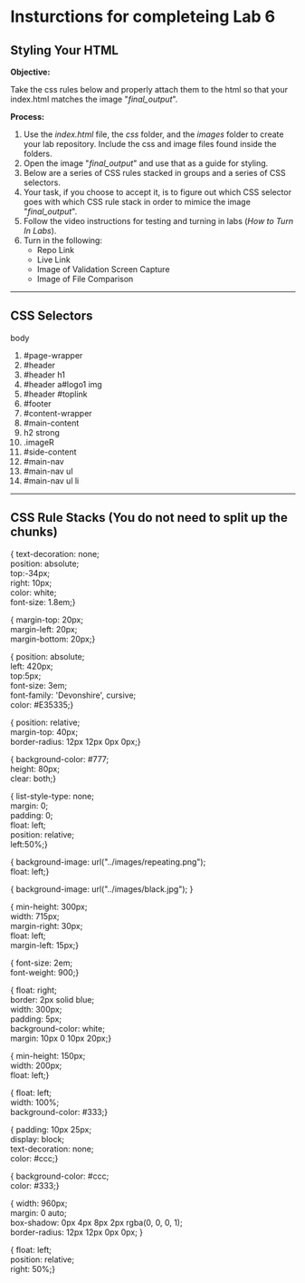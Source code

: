 # Insturctions for completeing Lab 6 
## Styling Your HTML

**Objective:**

Take the css rules below and properly attach them to the html so that your index.html matches the image "*final_output*". 

**Process:**
1. Use the *index.html* file, the *css* folder, and the *images* folder to create your lab repository. Include the css and image files found inside the folders.
1. Open the image "*final_output*" and use that as a guide for styling.
1. Below are a series of CSS rules stacked in groups and a series of CSS selectors.
1. Your task, if you choose to accept it, is to figure out which CSS selector goes with which CSS rule stack in order to mimice the image "*final_output*".
1. Follow the video instructions for testing and turning in labs (*How to Turn In Labs*). 
1. Turn in the following:
    * Repo Link
    * Live Link
    * Image of Validation Screen Capture
    * Image of File Comparison

***

## CSS Selectors

body
1. #page-wrapper
1. #header
1. #header h1
1. #header a#logo1 img
1. #header #toplink
1. #footer
1. #content-wrapper
1. #main-content
1. h2 strong
1. .imageR
1. #side-content
1. #main-nav
1. #main-nav ul
1. #main-nav ul li

***

## CSS Rule Stacks (You do not need to split up the chunks)
<!--This is one of very few situations where br is justified, a semantic break in the text.  -->

{ text-decoration: none;<br>
	position: absolute;<br>
	top:-34px;<br>
	right: 10px;<br>
	color: white;<br>
  font-size: 1.8em;}


{ margin-top: 20px;<br>
  margin-left: 20px;<br>
  margin-bottom: 20px;}
  

{	position: absolute;<br>
	left: 420px;<br>
	top:5px;<br>
  font-size: 3em;<br>
	font-family: 'Devonshire', cursive;<br>
  color: #E35335;}


{ position: relative;<br>
  margin-top: 40px;<br>
  border-radius: 12px 12px 0px 0px;}


{	background-color: #777;<br>
	height: 80px;<br>
	clear: both;}


{	list-style-type: none;<br>
	margin: 0;<br>
	padding: 0;<br>
	float: left;<br>
	position: relative;<br>
	left:50%;}


{	background-image: url("../images/repeating.png");<br>
	float: left;}


{	background-image: url("../images/black.jpg"); }


{	min-height: 300px;<br>
	width: 715px;<br>
	margin-right: 30px;<br>
	float: left;<br>
	margin-left: 15px;}


{ font-size: 2em;<br>
  font-weight: 900;}


{	float: right;<br>
	border: 2px solid blue;<br>
  width: 300px;<br>
	padding: 5px;<br>
	background-color: white;<br>
	margin: 10px 0 10px 20px;}


{	min-height: 150px;<br>
	width: 200px;<br>
	float: left;}


{	float: left;<br>
	width: 100%;<br>
	background-color: #333;}


{	padding: 10px 25px;<br>
	display: block;<br>
	text-decoration: none;<br>
	color: #ccc;}


{	background-color: #ccc;<br>
	color: #333;}


{	width: 960px;<br>
	margin: 0 auto;<br>
	box-shadow: 0px 4px 8px 2px rgba(0, 0, 0, 1);<br>
	border-radius: 12px 12px 0px 0px; }
  
{	float: left;<br>
	position: relative;<br>
	right: 50%;}